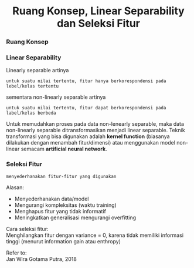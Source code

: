 <h1 align="center">
	<br>
	Ruang Konsep, Linear Separability dan Seleksi Fitur
	<br>
</h1>  
  
### Ruang Konsep  
  
  
### Linear Separability  
Linearly separable artinya
```
untuk suatu nilai tertentu, fitur hanya berkorespondensi pada lebel/kelas tertentu
```
sementara non-linearly separable artinya  
```
untuk suatu nilai tertentu, fitur dapat berkorespondensi pada label/kelas berbeda
```
Untuk memudahkan proses pada data non-lenearly separable, maka data non-linearly separable ditransformasikan menjadi linear separable.
Teknik transformasi yang bisa digunakan adalah **kernel function** (biasanya dilakukan dengan menambah fitur/dimensi) atau menggunakan model non-linear semacam **artificial neural network**.

  
### Seleksi Fitur
```
menyederhanakan fitur-fitur yang digunakan
```  
  
Alasan:  
- Menyederhanakan data/model
- Mengurangi kompleksitas (waktu training)
- Menghapus fitur yang tidak informatif
- Meningkatkan generalisasi mengurangi overfitting

Cara seleksi fitur:  
Menghilangkan fitur dengan variance = 0, karena tidak memiliki informasi tinggi (menurut information gain atau enthropy) 






Refer to:  
Jan Wira Gotama Putra, 2018